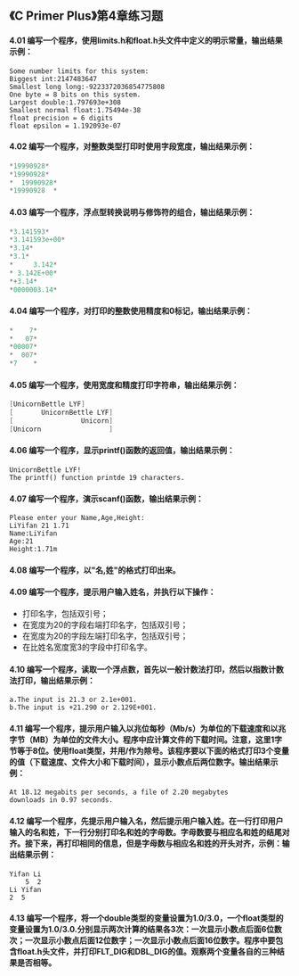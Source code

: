 ## 《C Primer Plus》第4章练习题

#### 4.01 编写一个程序，使用limits.h和float.h头文件中定义的明示常量，输出结果示例：

```
Some number limits for this system:
Biggest int:2147483647
Smallest long long:-9223372036854775808
One byte = 8 bits on this system.
Largest double:1.797693e+308
Smallest normal float:1.75494e-38
float precision = 6 digits
float epsilon = 1.192093e-07
```

#### 4.02 编写一个程序，对整数类型打印时使用字段宽度，输出结果示例：

```c
*19990928*
*19990928*
*  19990928*
*19990928  *
```

#### 4.03 编写一个程序，浮点型转换说明与修饰符的组合，输出结果示例：

```c
*3.141593*
*3.141593e+00*
*3.14*
*3.1*
*     3.142*
* 3.142E+00*
*+3.14*
*0000003.14*
```

#### 4.04 编写一个程序，对打印的整数使用精度和0标记，输出结果示例：

```c
*    7*
*   07*
*00007*
*  007*
*7    *
```

#### 4.05 编写一个程序，使用宽度和精度打印字符串，输出结果示例：

```c
[UnicornBettle LYF]
[       UnicornBettle LYF]
[                 Unicorn]
[Unicorn                 ]
```

#### 4.06 编写一个程序，显示printf()函数的返回值，输出结果示例：

```
UnicornBettle LYF!
The printf() function printde 19 characters.
```

#### 4.07 编写一个程序，演示scanf()函数，输出结果示例：

```
Please enter your Name,Age,Height:
LiYifan 21 1.71
Name:LiYifan
Age:21
Height:1.71m
```

#### 4.08 编写一个程序，以"名,姓"的格式打印出来。

#### 4.09 编写一个程序，提示用户输入姓名，并执行以下操作：
* 打印名字，包括双引号；
* 在宽度为20的字段右端打印名字，包括双引号；
* 在宽度为20的字段左端打印名字，包括双引号；
* 在比姓名宽度宽3的字段中打印名字。

#### 4.10 编写一个程序，读取一个浮点数，首先以一般计数法打印，然后以指数计数法打印，输出结果示例：

```
a.The input is 21.3 or 2.1e+001.
b.The input is +21.290 or 2.129E+001.
```

#### 4.11 编写一个程序，提示用户输入以兆位每秒（Mb/s）为单位的下载速度和以兆字节（MB）为单位的文件大小。程序中应计算文件的下载时间。注意，这里1字节等于8位。使用float类型，并用/作为除号。该程序要以下面的格式打印3个变量的值（下载速度、文件大小和下载时间），显示小数点后两位数字。输出结果示例：

```
At 18.12 megabits per seconds, a file of 2.20 megabytes
downloads in 0.97 seconds.
```

#### 4.12 编写一个程序，先提示用户输入名，然后提示用户输入姓。在一行打印用户输入的名和姓，下一行分别打印名和姓的字母数。字母数要与相应名和姓的结尾对齐。接下来，再打印相同的信息，但是字母数与相应名和姓的开头对齐，示例：输出结果示例：

```
Yifan Li
    5  2
Li Yifan
2  5
```

#### 4.13 编写一个程序，将一个double类型的变量设置为1.0/3.0，一个float类型的变量设置为1.0/3.0.分别显示两次计算的结果各3次：一次显示小数点后面6位数次；一次显示小数点后面12位数字；一次显示小数点后面16位数字。程序中要包含float.h头文件，并打印FLT_DIG和DBL_DIG的值。观察两个变量各自的三种结果是否相等。